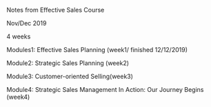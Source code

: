 Notes from Effective Sales Course

Nov/Dec 2019

4 weeks

Modules1: Effective Sales Planning (week1/ finished 12/12/2019)

Module2: Strategic Sales Planning (week2)

Module3: Customer-oriented Selling(week3)

Module4: Strategic Sales Management In Action: Our Journey Begins (week4)

